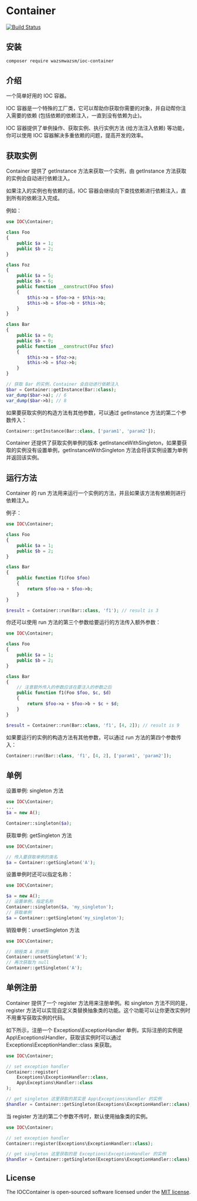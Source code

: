 # Container

[![Build Status](https://travis-ci.org/wazsmwazsm/IOCContainer.svg?branch=master)](https://travis-ci.org/wazsmwazsm/IOCContainer)

## 安装

```bash
composer require wazsmwazsm/ioc-container
```
## 介绍

一个简单好用的 IOC 容器。

IOC 容器是一个特殊的工厂类，它可以帮助你获取你需要的对象，并自动帮你注入需要的依赖 (包括依赖的依赖注入，一直到没有依赖为止)。

IOC 容器提供了单例操作、获取实例、执行实例方法 (给方法注入依赖) 等功能，你可以使用 IOC 容器解决多重依赖的问题，提高开发的效率。


## 获取实例

Container 提供了 getInstance 方法来获取一个实例，由 getInstance 方法获取的实例会自动进行依赖注入。

如果注入的实例也有依赖的话，IOC 容器会继续向下查找依赖进行依赖注入，直到所有的依赖注入完成。

例如：

```php
use IOC\Container;

class Foo
{
    public $a = 1;
    public $b = 2;
}

class Foz
{
    public $a = 5;
    public $b = 6;
    public function __construct(Foo $foo)
    {
        $this->a = $foo->a + $this->a;
        $this->b = $foo->b + $this->b;
    }
}

class Bar
{
    public $a = 0;
    public $b = 0;
    public function __construct(Foz $foz)
    {
        $this->a = $foz->a;
        $this->b = $foz->b;
    }
}

// 获取 Bar 的实例，Container 会自动进行依赖注入
$bar = Container::getInstance(Bar::class);
var_dump($bar->a); // 6
var_dump($bar->b); // 8
```

如果要获取实例的构造方法有其他参数，可以通过 getInstance 方法的第二个参数传入：
```php
Container::getInstance(Bar::class, ['param1', 'param2']);
```

Container 还提供了获取实例单例的版本 getInstanceWithSingleton，如果要获取的实例没有设置单例，getInstanceWithSingleton 方法会将该实例设置为单例并返回该实例。


## 运行方法

Container 的 run 方法用来运行一个实例的方法，并且如果该方法有依赖则进行依赖注入。

例子：
```php
use IOC\Container;

class Foo
{
    public $a = 1;
    public $b = 2;
}

class Bar
{
    public function f1(Foo $foo)
    {
        return $foo->a + $foo->b;
    }
}

$result = Container::run(Bar::class, 'f1'); // result is 3
```

你还可以使用 run 方法的第三个参数给要运行的方法传入额外参数：

```php
use IOC\Container;

class Foo
{
    public $a = 1;
    public $b = 2;
}

class Bar
{
	// 注意额外传入的参数应该在要注入的参数之后
    public function f1(Foo $foo, $c, $d)
    {
        return $foo->a + $foo->b + $c + $d;
    }
}

$result = Container::run(Bar::class, 'f1', [4, 2]); // result is 9
```

如果要运行的实例的构造方法有其他参数，可以通过 run 方法的第四个参数传入：
```php
Container::run(Bar::class, 'f1', [4, 2], ['param1', 'param2']);
```

## 单例

设置单例: singleton 方法
```php
use IOC\Container;
...
$a = new A();

Container::singleton($a);
```
获取单例: getSingleton 方法

```php
use IOC\Container;

// 传入要获取单例的类名
$a = Container::getSingleton('A');
```
设置单例时还可以指定名称：
```php
use IOC\Container;

$a = new A();
// 设置单例，指定名称
Container::singleton($a, 'my_singleton');
// 获取单例
$a = Container::getSingleton('my_singleton');
```

销毁单例：unsetSingleton 方法
```php
use IOC\Container;

// 销毁类 A 的单例
Container::unsetSingleton('A');
// 再次获取为 null
Container::getSingleton('A');
```

## 单例注册

Container 提供了一个 register 方法用来注册单例。和 singleton 方法不同的是，register 方法可以实现自定义类替换抽象类的功能。这个功能可以让你更改实例时不用重写获取实例的代码。

如下所示，注册一个 Exceptions\ExceptionHandler 单例，实际注册的实例是 App\Exceptions\Handler，获取该实例时可以通过 Exceptions\ExceptionHandler::class 来获取。
```php
use IOC\Container;

// set exception handler
Container::register(
    Exceptions\ExceptionHandler::class, 
    App\Exceptions\Handler::class
);

// get singleton 这里获取的其实是 App\Exceptions\Handler 的实例
$handler = Container::getSingleton(Exceptions\ExceptionHandler::class);

```

当 register 方法的第二个参数不传时，默认使用抽象类的实例。
```php
use IOC\Container;

// set exception handler
Container::register(Exceptions\ExceptionHandler::class);

// get singleton 这里获取的是 Exceptions\ExceptionHandler 的实例
$handler = Container::getSingleton(Exceptions\ExceptionHandler::class);

```

## License

The IOCContainer is open-sourced software licensed under the [MIT license](http://opensource.org/licenses/MIT).
